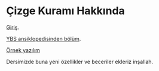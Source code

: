 Çizge Kuramı Hakkında
====================

[Giriş](https://tr.mathigon.org/course/graph-theory/introduction).  

[YBS ansiklopedisinden bölüm](https://ybsansiklopedi.com/wp-content/uploads/2015/05/cizge_teorisi.pdf).  

[Örnek yazılım](https://www.onlinegdb.com/fork/9pbe2NF5-)

Dersimizde buna yeni özellikler ve beceriler ekleriz inşallah.

